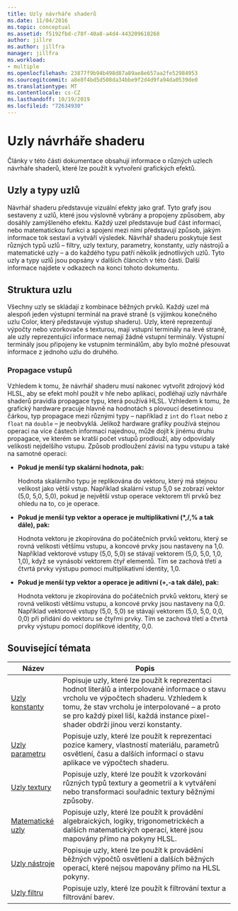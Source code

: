 ```yaml
---
title: Uzly návrháře shaderů
ms.date: 11/04/2016
ms.topic: conceptual
ms.assetid: f5192fbd-c78f-40a8-a4d4-443209610268
author: jillre
ms.author: jillfra
manager: jillfra
ms.workload:
- multiple
ms.openlocfilehash: 23877f9b94b498d87a89ae8e657aa2fe52984953
ms.sourcegitcommit: a8e8f4bd5d508da34bbe9f2d4d9fa94da0539de0
ms.translationtype: MT
ms.contentlocale: cs-CZ
ms.lasthandoff: 10/19/2019
ms.locfileid: "72634930"
---
```

# <a name="shader-designer-nodes"></a>Uzly návrháře shaderu
Články v této části dokumentace obsahují informace o různých uzlech návrháře shaderů, které lze použít k vytvoření grafických efektů.

## <a name="nodes-and-node-types"></a>Uzly a typy uzlů
Návrhář shaderu představuje vizuální efekty jako graf. Tyto grafy jsou sestaveny z uzlů, které jsou výslovně vybrány a propojeny způsobem, aby dosáhly zamýšleného efektu. Každý uzel představuje buď část informací, nebo matematickou funkci a spojení mezi nimi představují způsob, jakým informace tok sestaví a vytváří výsledek. Návrhář shaderu poskytuje šest různých typů uzlů – filtry, uzly textury, parametry, konstanty, uzly nástrojů a matematické uzly – a do každého typu patří několik jednotlivých uzlů. Tyto uzly a typy uzlů jsou popsány v dalších článcích v této části. Další informace najdete v odkazech na konci tohoto dokumentu.

## <a name="node-structure"></a>Struktura uzlu
Všechny uzly se skládají z kombinace běžných prvků. Každý uzel má alespoň jeden výstupní terminál na pravé straně (s výjimkou konečného uzlu Color, který představuje výstup shaderu). Uzly, které reprezentují výpočty nebo vzorkovače s texturou, mají vstupní terminály na levé straně, ale uzly reprezentující informace nemají žádné vstupní terminály. Výstupní terminály jsou připojeny ke vstupním terminálům, aby bylo možné přesouvat informace z jednoho uzlu do druhého.

### <a name="promotion-of-inputs"></a>Propagace vstupů
Vzhledem k tomu, že návrhář shaderu musí nakonec vytvořit zdrojový kód HLSL, aby se efekt mohl použít v hře nebo aplikaci, podléhají uzly návrháře shaderů pravidla propagace typu, která používá HLSL. Vzhledem k tomu, že grafický hardware pracuje hlavně na hodnotách s plovoucí desetinnou čárkou, typ propagace mezi různými typy – například z `int` do `float` nebo z `float` na `double` – je neobvyklá. Jelikož hardware grafiky používá stejnou operaci na více částech informací najednou, může dojít k jinému druhu propagace, ve kterém se kratší počet vstupů prodlouží, aby odpovídaly velikosti nejdelšího vstupu. Způsob prodloužení závisí na typu vstupu a také na samotné operaci:

- **Pokud je menší typ skalární hodnota, pak:**

     Hodnota skalárního typu je replikována do vektoru, který má stejnou velikost jako větší vstup. Například skalární vstup 5,0 se zobrazí vektor (5,0, 5,0, 5,0), pokud je největší vstup operace vektorem tří prvků bez ohledu na to, co je operace.

- **Pokud je menší typ vektor a operace je multiplikativní (\*,/,% a tak dále), pak:**

     Hodnota vektoru je zkopírována do počátečních prvků vektoru, který se rovná velikosti většímu vstupu, a koncové prvky jsou nastaveny na 1,0. Například vektorové vstupy (5,0, 5,0) se stávají vektorem (5,0, 5,0, 1,0, 1,0), když se vynásobí vektorem čtyř elementů. Tím se zachová třetí a čtvrtá prvky výstupu pomocí multiplikativní identity, 1,0.

- **Pokud je menší typ vektor a operace je aditivní (+,-a tak dále), pak:**

     Hodnota vektoru je zkopírována do počátečních prvků vektoru, který se rovná velikosti většímu vstupu, a koncové prvky jsou nastaveny na 0,0. Například vektorové vstupy (5,0, 5,0) se stávají vektorem (5,0, 5,0, 0,0, 0,0) při přidání do vektoru se čtyřmi prvky. Tím se zachová třetí a čtvrtá prvky výstupu pomocí doplňkové identity, 0,0.

## <a name="related-topics"></a>Související témata

|Název|Popis|
|-----------|-----------------|
|[Uzly konstanty](../designers/constant-nodes.md)|Popisuje uzly, které lze použít k reprezentaci hodnot literálů a interpolované informace o stavu vrcholu ve výpočtech shaderu. Vzhledem k tomu, že stav vrcholu je interpolované – a proto se pro každý pixel liší, každá instance pixel-shader obdrží jinou verzi konstanty.|
|[Uzly parametru](../designers/parameter-nodes.md)|Popisuje uzly, které lze použít k reprezentaci pozice kamery, vlastností materiálu, parametrů osvětlení, času a dalších informací o stavu aplikace ve výpočtech shaderu.|
|[Uzly textury](../designers/texture-nodes.md)|Popisuje uzly, které lze použít k vzorkování různých typů textury a geometrií a k vytváření nebo transformaci souřadnic textury běžnými způsoby.|
|[Matematické uzly](../designers/math-nodes.md)|Popisuje uzly, které lze použít k provádění algebraických, logiky, trigonometrickéch a dalších matematických operací, které jsou mapovány přímo na pokyny HLSL.|
|[Uzly nástroje](../designers/utility-nodes.md)|Popisuje uzly, které lze použít k provádění běžných výpočtů osvětlení a dalších běžných operací, které nejsou mapovány přímo na HLSL pokyny.|
|[Uzly filtru](../designers/filter-nodes.md)|Popisuje uzly, které lze použít k filtrování textur a filtrování barev.|
